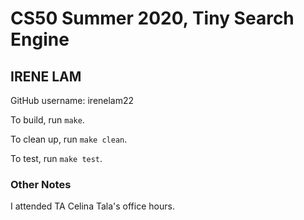 # CS50 Summer 2020, Tiny Search Engine
## IRENE LAM

GitHub username: irenelam22

To build, run `make`.

To clean up, run `make clean`.

To test, run `make test`.

### Other Notes

I attended TA Celina Tala's office hours.




